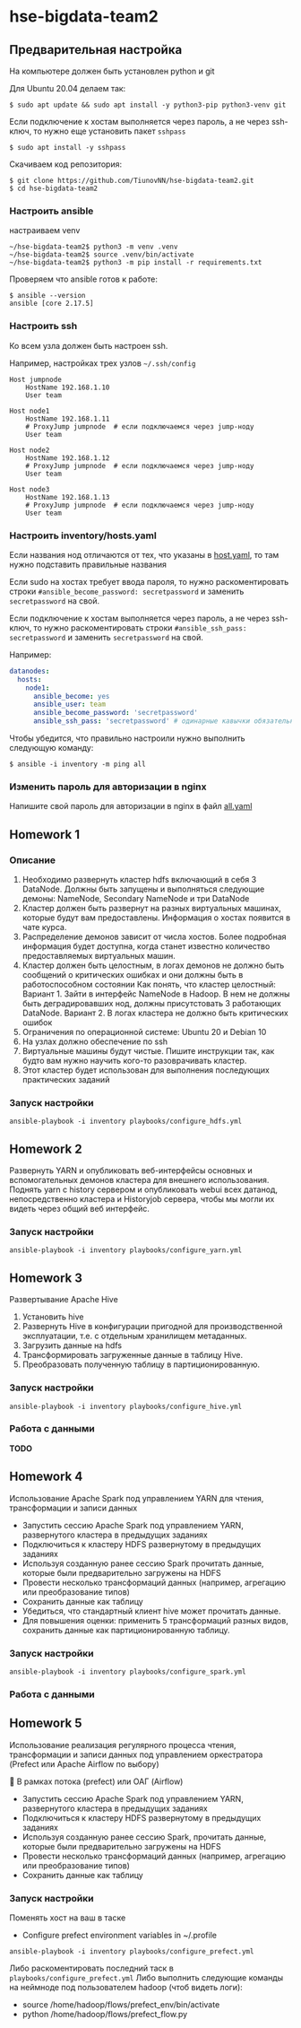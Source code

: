 # hse-bigdata-team2

## Предварительная настройка
На компьютере должен быть установлен python и git

Для Ubuntu 20.04 делаем так:
```shell
$ sudo apt update && sudo apt install -y python3-pip python3-venv git
```

Если подключение к хостам выполняется через пароль, а не через ssh-ключ, то нужно еще установить пакет `sshpass`

```shell
$ sudo apt install -y sshpass
```

Скачиваем код репозитория:

```shell
$ git clone https://github.com/TiunovNN/hse-bigdata-team2.git
$ cd hse-bigdata-team2
```

### Настроить ansible

настраиваем venv

```shell
~/hse-bigdata-team2$ python3 -m venv .venv
~/hse-bigdata-team2$ source .venv/bin/activate
~/hse-bigdata-team2$ python3 -m pip install -r requirements.txt
```

Проверяем что ansible готов к работе:

```shell
$ ansible --version
ansible [core 2.17.5]
```

### Настроить ssh

Ко всем узла должен быть настроен ssh.

Например, настройках трех узлов `~/.ssh/config`
```config
Host jumpnode
    HostName 192.168.1.10
    User team

Host node1
    HostName 192.168.1.11
    # ProxyJump jumpnode  # если подключаемся через jump-ноду
    User team

Host node2
    HostName 192.168.1.12
    # ProxyJump jumpnode  # если подключаемся через jump-ноду
    User team

Host node3
    HostName 192.168.1.13
    # ProxyJump jumpnode  # если подключаемся через jump-ноду
    User team
```

### Настроить inventory/hosts.yaml

Если названия нод отличаются от тех, что указаны в [host.yaml](inventory/hosts.yaml), то там нужно подставить правильные названия

Если sudo на хостах требует ввода пароля, то нужно раскоментировать строки `#ansible_become_password: secretpassword` и заменить `secretpassword` на свой.

Если подключение к хостам выполняется через пароль, а не через ssh-ключ, то нужно раскоментировать строки `#ansible_ssh_pass: secretpassword` и заменить `secretpassword` на свой.

Например:
```yaml
datanodes:
  hosts:
    node1:
      ansible_become: yes
      ansible_user: team
      ansible_become_password: 'secretpassword'
      ansible_ssh_pass: 'secretpassword' # одинарные кавычки обязательны
```

Чтобы убедится, что правильно настроили нужно выполнить следующую команду:

```shell
$ ansible -i inventory -m ping all
```

### Изменить пароль для авторизации в nginx

Напишите свой пароль для авторизации в nginx в файл  [all.yaml](inventory/group_vars/all.yaml)

## Homework 1

### Описание

1. Необходимо развернуть кластер hdfs включающий в себя 3 DataNode. Должны быть запущены и выполняться следующие демоны: NameNode, Secondary NameNode и три DataNode
2. Кластер должен быть развернут на разных виртуальных машинах, которые будут вам предоставлены. Информация о хостах появится в чате курса.
3. Распределение демонов зависит от числа хостов. Более подробная информация будет доступна, когда станет известно количество предоставляемых виртуальных машин.
4. Кластер должен быть целостным, в логах демонов не должно быть сообщений о критических ошибках и они должны быть в работоспособном состоянии
Как понять, что кластер целостный:
Вариант 1. Зайти в интерфейс NameNode в Hadoop. В нем не должны быть деградировавших нод, должны присутстовать 3 работающих DataNode.
Вариант 2. В логах кластера не должно быть критических ошибок
5. Ограничения по операционной системе: Ubuntu 20 и Debian 10
6. На узлах должно обеспечение по ssh
7. Виртуальные машины будут чистые. Пишите инструкции так, как будто вам нужно научить кого-то разоврачивать кластер.
8. Этот кластер будет использован для выполнения последующих практических заданий

### Запуск настройки

```shell
ansible-playbook -i inventory playbooks/configure_hdfs.yml
```


## Homework 2
Развернуть YARN и опубликовать веб-интерфейсы основных и вспомогательных демонов кластера для внешнего использования.
Поднять yarn с history сервером и опубликовать webui всех датанод, непосредственно кластера и Historyjob сервера, чтобы мы могли их видеть через общий веб интерфейс.

### Запуск настройки

```shell
ansible-playbook -i inventory playbooks/configure_yarn.yml
```

## Homework 3
Развертывание Apache Hive

1. Установить hive
2. Развернуть Hive в конфигурации пригодной для производственной эксплуатации, т.е.
с отдельным хранилищем метаданных.
3. Загрузить данные на hdfs
4. Трансформировать загруженные данные в таблицу Hive.
5. Преобразовать полученную таблицу в партиционированную.


### Запуск настройки

```shell
ansible-playbook -i inventory playbooks/configure_hive.yml
```

### Работа с данными

**TODO**

## Homework 4

Использование Apache Spark под управлением YARN для чтения, трансформации и записи данных

* Запустить сессию Apache Spark под управлением YARN, развернутого кластера в предыдущих заданиях
* Подключиться к кластеру HDFS развернутому в предыдущих заданиях
* Используя созданную ранее сессию Spark прочитать данные, которые были предварительно загружены на HDFS
* Провести несколько трансформаций данных (например, агрегацию или преобразование типов)
* Сохранить данные как таблицу
* Убедиться, что стандартный клиент hive может прочитать данные.
* Для повышения оценки: применить 5 трансформаций разных видов, сохранить данные как партиционированную таблицу.


### Запуск настройки

```shell
ansible-playbook -i inventory playbooks/configure_spark.yml
```

### Работа с данными

## Homework 5

Использование реализация регулярного процесса чтения, трансформации и записи данных под управлением оркестратора (Prefect или Apache Airflow по выбору)

📌 В рамках потока (prefect) или ОАГ (Airflow)
* Запустить сессию Apache Spark под управлением YARN, развернутого кластера в предыдущих заданиях
* Подключиться к кластеру HDFS развернутому в предыдущих заданиях
* Используя созданную ранее сессию Spark, прочитать данные, которые были предварительно загружены на HDFS
* Провести несколько трансформаций данных (например, агрегацию или преобразование типов)
* Сохранить данные как таблицу


### Запуск настройки
Поменять хост на ваш в таске 
* Configure prefect environment variables in ~/.profile

```shell
ansible-playbook -i inventory playbooks/configure_prefect.yml
```
Либо раскоментировать последний таск в `playbooks/configure_prefect.yml`
Либо выполнить следующие команды на неймноде под пользователем hadoop (чтоб видеть логи):
* source /home/hadoop/flows/prefect_env/bin/activate
* python /home/hadoop/flows/prefect_flow.py